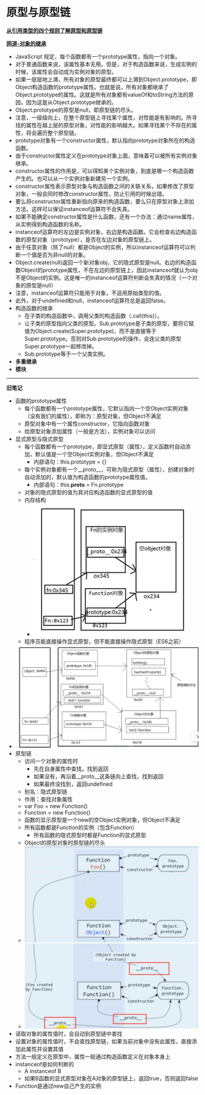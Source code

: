 # 原型与原型链

[**从引用类型的四个规则了解原型和原型链**](https://juejin.cn/post/6934498361475072014)

[**网道-对象的继承**](https://www.wangdoc.com/javascript/oop/prototype.html)

- JavaScript 规定，每个函数都有一个prototype属性，指向一个对象。
- 对于普通函数来说，该属性基本无用。但是，对于构造函数来说，生成实例的时候，该属性会自动成为实例对象的原型。
- 如果一层层地上溯，所有对象的原型最终都可以上溯到Object.prototype，即Object构造函数的prototype属性。也就是说，所有对象都继承了Object.prototype的属性。这就是所有对象都有valueOf和toString方法的原因，因为这是从Object.prototype继承的。
- Object.prototype的原型是null，即原型链的尽头。
- 注意，一级级向上，在整个原型链上寻找某个属性，对性能是有影响的。所寻找的属性在越上层的原型对象，对性能的影响越大。如果寻找某个不存在的属性，将会遍历整个原型链。
- prototype对象有一个constructor属性，默认指向prototype对象所在的构造函数。
- 由于constructor属性定义在prototype对象上面，意味着可以被所有实例对象继承。
- constructor属性的作用是，可以得知某个实例对象，到底是哪一个构造函数产生的。也可以从一个实例对象新建另一个实例。
- constructor属性表示原型对象与构造函数之间的关联关系，如果修改了原型对象，一般会同时修改constructor属性，防止引用的时候出错。
- 要么将constructor属性重新指向原来的构造函数，要么只在原型对象上添加方法，这样可以保证instanceof运算符不会失真。
- 如果不能确定constructor属性是什么函数，还有一个办法：通过name属性，从实例得到构造函数的名称。
- instanceof运算符的左边是实例对象，右边是构造函数。它会检查右边构造函数的原型对象（prototype），是否在左边对象的原型链上。
- 由于任意对象（除了null）都是Object的实例，所以instanceof运算符可以判断一个值是否为非null的对象。
- Object.create(null)返回一个新对象obj，它的隐式原型是null。右边的构造函数Object的prototype属性，不在左边的原型链上，因此instanceof就认为obj不是Object的实例。这是唯一的instanceof运算符判断会失真的情况（一个对象的原型是null）
- 注意，instanceof运算符只能用于对象，不适用原始类型的值。
- 此外，对于undefined和null，instanceof运算符总是返回false。
- 构造函数的继承
   - 在子类的构造函数中，调用父类的构造函数（.call(this)）。
   - 让子类的原型指向父类的原型。Sub.prototype是子类的原型，要将它赋值为Object.create(Super.prototype)，而不是直接等于Super.prototype。否则对Sub.prototype的操作，会连父类的原型Super.prototype一起修改掉。
   - Sub.prototype等于一个父类实例。
- **多重继承**
- **模块**

---

**旧笔记**

- 函数的prototype属性
   - 每个函数都有一个prototype属性，它默认指向一个空Object实例对象（没有我们的属性），即称为：原型对象，但Object不满足
   - 原型对象中有一个属性constructor，它指向函数对象
   - 给原型对象添加属性（一般是方法），实例对象可以访问
- 显式原型与隐式原型
   - 每个函数都有一个prototype，即显式原型（属性），定义函数时自动添加，默认值是一个空Object实例对象，但Object不满足
      - 内部语句：this.prototype = {} 
   - 每个实例对象都有一个__proto__，可称为隐式原型（属性），创建对象时自动添加的，默认值为构造函数的prototype属性值。
      - 内部语句：this.__proto__ = Fn.prototype
   - 对象的隐式原型的值为其对应构造函数的显式原型的值
   - 内存结构
      - ![image.png](./1.png)
   - 程序员能直接操作显式原型，但不能直接操作隐式原型（ES6之前）
- ![image.png](./2.png)
- 原型链
   - 访问一个对象的属性时
      - 先在自身属性中查找，找到返回
      - 如果没有，再沿着__proto__这条链向上查找，找到返回
      - 如果最终没找到，返回undefined
   - 别名：隐式原型链
   - 作用：查找对象属性
   - var Foo = new Function()
   - Function = new Function()
   - 函数的显示原型是一个new的空Object实例对象，但Object不满足
   - 所有函数都是Function的实例（包含Function）
      - 所有函数的隐式原型时都是Function的显式原型
   - Object的原型对象时原型链的尽头
   - ![image.png](./3.png)
   - ![image.png](./4.png)
- 读取对象的属性值时，会自动到原型链中查找
- 设置对象的属性值时，不会查找原型链，如果当前对象中没有此属性，直接添加此属性并设置其值
- 方法一般定义在原型中，属性一般通过构造函数定义在对象本身上
- instanceof是如何判断的
   - A instanceof B
   - 如果B函数的显式原型对象在A对象的原型链上，返回true，否则返回false
- Function是通过new自己产生的实例
